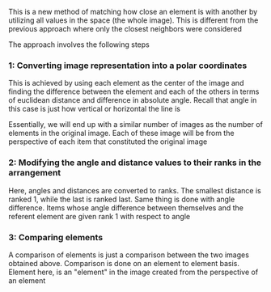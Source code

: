 This is a new method of matching how close an element is with another by utilizing all values in the space (the whole image). This is different from the previous approach where only the closest neighbors were considered

The approach involves the following steps
### 1: Converting image representation into a polar coordinates
This is achieved by using each element as the center of the image and finding the difference between the element and each of the others in terms of euclidean distance and difference in absolute angle. Recall that angle in this case is just how vertical or horizontal the line is

Essentially, we will end up with a similar number of images as the number of elements in the original image. Each of these image will be from the perspective of each item that constituted the original image

### 2: Modifying the angle and distance values to their ranks in the arrangement
Here, angles and distances are converted to ranks. The smallest distance is ranked 1, while the last is ranked last. Same thing is done with angle difference. Items whose angle difference between themselves and the referent element are given rank 1 with respect to angle

### 3: Comparing elements
A comparison of elements is just a comparison between the two images obtained above. Comparison is done on an element to element basis. Element here, is an "element" in the image created from the perspective of an element
